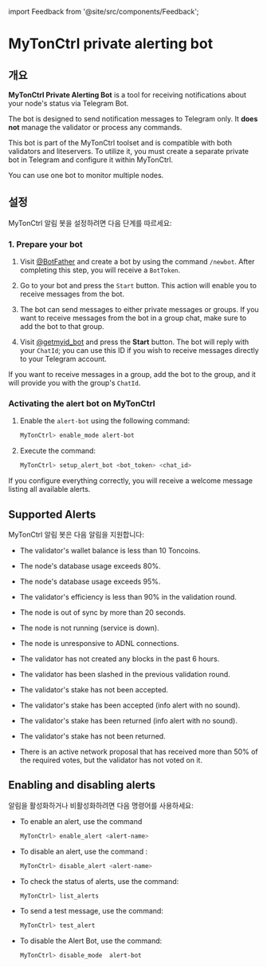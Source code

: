 import Feedback from '@site/src/components/Feedback';

# MyTonCtrl private alerting bot

## 개요

**MyTonCtrl Private Alerting Bot** is a tool for receiving notifications about your node's status via Telegram Bot.

The bot is designed to send notification messages to Telegram only. It **does not** manage the validator or process any commands.

This bot is part of the MyTonCtrl toolset and is compatible with both validators and liteservers. To utilize it, you must create a separate private bot in Telegram and configure it within MyTonCtrl.

You can use one bot to monitor multiple nodes.

## 설정

MyTonCtrl 알림 봇을 설정하려면 다음 단계를 따르세요:

### 1. Prepare your bot

1. Visit [@BotFather](https://t.me/BotFather) and create a bot by using the command `/newbot`. After completing this step, you will receive a `BotToken`.

2. Go to your bot and press the `Start` button. This action will enable you to receive messages from the bot.

3. The bot can send messages to either private messages or groups. If you want to receive messages from the bot in a group chat, make sure to add the bot to that group.

4. Visit [@getmyid_bot](\\[https://t.me/getmyid_bot]\\(https://t.me/getmyid_bot\\)) and press the **Start** button. The bot will reply with your `ChatId`; you can use this ID if you wish to receive messages directly to your Telegram account.

If you want to receive messages in a group, add the bot to the group, and it will provide you with the group's `ChatId`.

### Activating the alert bot on MyTonCtrl

1. Enable the `alert-bot` using the following command:

    ```bash
    MyTonCtrl> enable_mode alert-bot
    ```

2. Execute the command:

    ```bash
    MyTonCtrl> setup_alert_bot <bot_token> <chat_id>
    ```

If you configure everything correctly, you will receive a welcome message listing all available alerts.

## Supported Alerts

MyTonCtrl 알림 봇은 다음 알림을 지원합니다:

- The validator's wallet balance is less than 10 Toncoins.

- The node's database usage exceeds 80%.

- The node's database usage exceeds 95%.

- The validator's efficiency is less than 90% in the validation round.

- The node is out of sync by more than 20 seconds.

- The node is not running (service is down).

- The node is unresponsive to ADNL connections.

- The validator has not created any blocks in the past 6 hours.

- The validator has been slashed in the previous validation round.

- The validator's stake has not been accepted.

- The validator's stake has been accepted (info alert with no sound).

- The validator's stake has been returned (info alert with no sound).

- The validator's stake has not been returned.

- There is an active network proposal that has received more than 50% of the required votes, but the validator has not voted on it.

## Enabling and disabling alerts

알림을 활성화하거나 비활성화하려면 다음 명령어를 사용하세요:

- To enable an alert, use the command
    ```bash
    MyTonCtrl> enable_alert <alert-name>
    ```
- To disable an alert, use the command :
    ```bash
    MyTonCtrl> disable_alert <alert-name>
    ```
- To check the status of alerts, use the command:
    ```bash
    MyTonCtrl> list_alerts
    ```
- To send a test message, use the command:
    ```bash
    MyTonCtrl> test_alert
    ```
- To disable the Alert Bot, use the command:
    ```bash
    MyTonCtrl> disable_mode  alert-bot
    ```

<Feedback />

